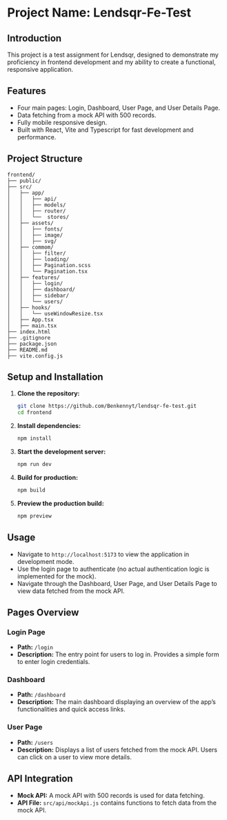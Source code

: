 # Project Name: Lendsqr-Fe-Test

## Introduction
This project is a test assignment for Lendsqr, designed to demonstrate my proficiency in frontend development and my ability to create a functional, responsive application.

## Features
- Four main pages: Login, Dashboard, User Page, and User Details Page.
- Data fetching from a mock API with 500 records.
- Fully mobile responsive design.
- Built with React, Vite and Typescript for fast development and performance.

## Project Structure
```
frontend/
├── public/
├── src/
│   ├── app/
│   │   ├── api/
│   │   ├── models/
│   │   ├── router/
│   │   └──  stores/
│   ├── assets/
│   │   ├── fonts/
│   │   ├── image/
│   │   ├── svg/
│   ├── commom/
│   │   ├── filter/
│   │   ├── loading/
│   │   ├── Pagination.scss
│   │   └── Pagination.tsx
│   ├── features/
│   │   ├── login/
│   │   ├── dashboard/
│   │   ├── sidebar/
│   │   └── users/
│   ├── hooks/
│   │   └── useWindowResize.tsx
│   ├── App.tsx
│   ├── main.tsx
├── index.html
├── .gitignore
├── package.json
├── README.md
├── vite.config.js
```

## Setup and Installation
1. **Clone the repository:**
    ```sh
    git clone https://github.com/Benkennyt/lendsqr-fe-test.git
    cd frontend
    ```

2. **Install dependencies:**
    ```sh
    npm install
    ```

3. **Start the development server:**
    ```sh
    npm run dev
    ```

4. **Build for production:**
    ```sh
    npm build
    ```

5. **Preview the production build:**
    ```sh
    npm preview
    ```

## Usage
- Navigate to `http://localhost:5173` to view the application in development mode.
- Use the login page to authenticate (no actual authentication logic is implemented for the mock).
- Navigate through the Dashboard, User Page, and User Details Page to view data fetched from the mock API.

## Pages Overview

### Login Page
- **Path:** `/login`
- **Description:** The entry point for users to log in. Provides a simple form to enter login credentials.

### Dashboard
- **Path:** `/dashboard`
- **Description:** The main dashboard displaying an overview of the app’s functionalities and quick access links.

### User Page
- **Path:** `/users`
- **Description:** Displays a list of users fetched from the mock API. Users can click on a user to view more details.


## API Integration
- **Mock API:** A mock API with 500 records is used for data fetching.
- **API File:** `src/api/mockApi.js` contains functions to fetch data from the mock API.

